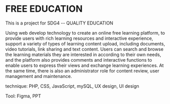 # FREE EDUCATION 

This is a project for SDG4 -- QUALITY EDUCATION

Using web develop technology to create an online free learning platform, to provide users with rich learning resources and interactive experience, support a variety of types of learning content upload, including documents, video tutorials, link sharing and text content. Users can search and browse the learning materials they are interested in according to their own needs, and the platform also provides comments and interactive functions to enable users to express their views and exchange learning experiences. At the same time, there is also an administrator role for content review, user management and maintenance.

technique: PHP, CSS, JavaScript, mySQL, UX design, UI design

Tool: Figma, PPT
